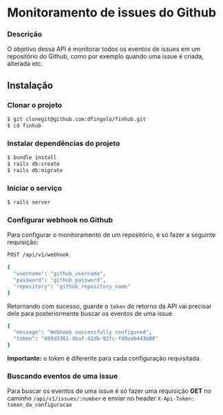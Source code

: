 # Monitoramento de issues do Github

### Descrição
O objetivo dessa API é monitorar todos os eventos de issues em um repositório do Github,
como por exemplo quando uma issue é criada, alterada etc.

## Instalação

### Clonar o projeto
```sh
$ git clonegit@github.com:dfingolo/finhub.git
$ cd finhub
```
### Instalar dependências do projeto
```sh
$ bundle install
$ rails db:create
$ rails db:migrate
```
### Iniciar o serviço
```sh
$ rails server
```
### Configurar webhook no Github
Para configurar o monitoramento de um repositório, é só fazer a seguinte requisição:
```sh
POST /api/v1/webhook

{
  "username": "github_username",
  "password": "github_password",
  "repository": "github_repository_name"
}
```

Retornando com sucesso, guarde o `token` do retorno da API vai precisar dele para
posteriormente buscar os eventos de uma issue

```sh
{
  "message": "Webhook successfully configured",
  "token": "699d3361-4baf-42db-92fc-fd8eeb443b80"
}
```
**Importante:** o token é diferente para cada configuração requisitada.

### Buscando eventos de uma issue
Para buscar os eventos de uma issue é só fazer uma requisição **GET** no caminho
`/api/v1/issues/:number` e enviar no header `X-Api-Token: token_da_configuracao`
